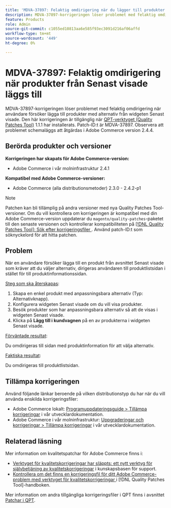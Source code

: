 ```yaml
---
title: 'MDVA-37897: Felaktig omdirigering när du lägger till produkter från Senast visade'
description: MDVA-37897-korrigeringen löser problemet med felaktig omdirigering när användare försöker lägga till produkter med alternativ från widgeten Senast visade. Den här korrigeringen är tillgänglig när [QPT-verktyget (Quality Patches Tool)](https://experienceleague.adobe.com/en/docs/commerce-knowledge-base/kb/announcements/commerce-announcements/magento-quality-patches-released-new-tool-to-self-serve-quality-patches) 1.1.1 är installerat. Patch-ID:t är MDVA-37897. Observera att problemet schemaläggs att åtgärdas i Adobe Commerce version 2.4.4.
feature: Products
role: Admin
source-git-commit: c1055ed10813aa6e585f93ec3091d216af06affd
workflow-type: tm+mt
source-wordcount: '449'
ht-degree: 0%

---
```


# MDVA-37897: Felaktig omdirigering när produkter från Senast visade läggs till

MDVA-37897-korrigeringen löser problemet med felaktig omdirigering när användare försöker lägga till produkter med alternativ från widgeten Senast visade. Den här korrigeringen är tillgänglig när [QPT-verktyget (Quality Patches Tool)](https://experienceleague.adobe.com/en/docs/commerce-knowledge-base/kb/announcements/commerce-announcements/magento-quality-patches-released-new-tool-to-self-serve-quality-patches) 1.1.1 har installerats. Patch-ID:t är MDVA-37897. Observera att problemet schemaläggs att åtgärdas i Adobe Commerce version 2.4.4.

## Berörda produkter och versioner

**Korrigeringen har skapats för Adobe Commerce-version:**

* Adobe Commerce i vår molninfrastruktur 2.4.1

**Kompatibel med Adobe Commerce-versioner:**

* Adobe Commerce (alla distributionsmetoder) 2.3.0 - 2.4.2-p1

>[!NOTE]
>
>Patchen kan bli tillämplig på andra versioner med nya Quality Patches Tool-versioner. Om du vill kontrollera om korrigeringen är kompatibel med din Adobe Commerce-version uppdaterar du `magento/quality-patches`-paketet till den senaste versionen och kontrollerar kompatibiliteten på [[!DNL Quality Patches Tool]: Sök efter korrigeringsfiler ](https://experienceleague.adobe.com/en/docs/commerce-knowledge-base/kb/announcements/commerce-announcements/magento-quality-patches-released-new-tool-to-self-serve-quality-patches). Använd patch-ID:t som söknyckelord för att hitta patchen.

## Problem

När en användare försöker lägga till en produkt från avsnittet Senast visade som kräver att du väljer alternativ, dirigeras användaren till produktlistsidan i stället för till produktinformationssidan.

<u>Steg som ska återskapas</u>:

1. Skapa en enkel produkt med anpassningsbara alternativ (Typ: Alternativknapp).
1. Konfigurera widgeten Senast visade om du vill visa produkter.
1. Besök produkter som har anpassningsbara alternativ så att de visas i widgeten Senast visade.
1. Klicka på **Lägg till i kundvagnen** på en av produkterna i widgeten Senast visade.

<u>Förväntade resultat</u>:

Du omdirigeras till sidan med produktinformation för att välja alternativ.

<u>Faktiska resultat</u>:

Du omdirigeras till produktlistsidan.

## Tillämpa korrigeringen

Använd följande länkar beroende på vilken distributionstyp du har när du vill använda enskilda korrigeringsfiler:

* Adobe Commerce lokalt: [Programuppdateringsguide > Tillämpa korrigeringar](https://devdocs.magento.com/guides/v2.4/comp-mgr/patching/mqp.html) i vår utvecklardokumentation.
* Adobe Commerce i vår molninfrastruktur: [Uppgraderingar och korrigeringar > Tillämpa korrigeringar](https://devdocs.magento.com/cloud/project/project-patch.html) i vår utvecklardokumentation.

## Relaterad läsning

Mer information om kvalitetspatchar för Adobe Commerce finns i:

* [Verktyget för kvalitetskorrigeringar har släppts: ett nytt verktyg för självbetjäning av kvalitetskorrigeringar](https://experienceleague.adobe.com/en/docs/commerce-knowledge-base/kb/announcements/commerce-announcements/magento-quality-patches-released-new-tool-to-self-serve-quality-patches) i kunskapsbasen för support.
* [Kontrollera om det finns en korrigeringsfil för ditt Adobe Commerce-problem med verktyget för kvalitetskorrigeringar ](/help/tools/quality-patches-tool/patches-available-in-qpt/check-patch-for-magento-issue-with-magento-quality-patches.md) i [!DNL Quality Patches Tool]-handboken.

Mer information om andra tillgängliga korrigeringsfiler i QPT finns i avsnittet [Patchar i QPT](https://experienceleague.adobe.com/tools/commerce-quality-patches/index.html).
